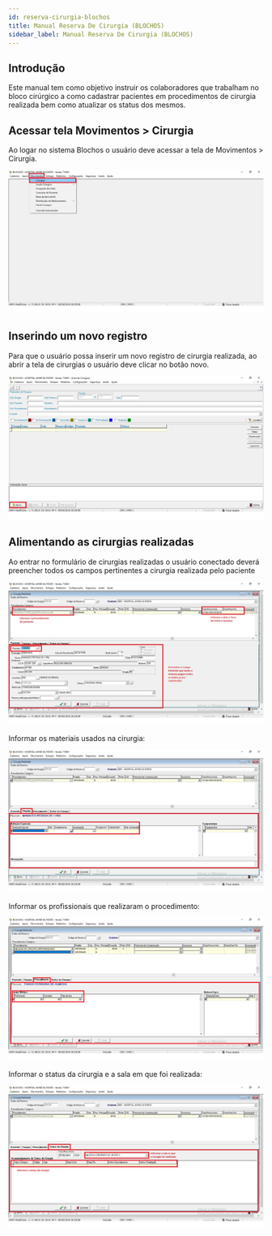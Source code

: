 ```yaml
---
id: reserva-cirurgia-blochos
title: Manual Reserva De Cirurgia (BLOCHOS)
sidebar_label: Manual Reserva De Cirurgia (BLOCHOS)
---
```


## Introdução

Este manual tem como objetivo instruir os colaboradores que trabalham no bloco cirúrgico a como cadastrar pacientes em procedimentos de cirurgia realizada bem como atualizar os status dos mesmos.

## Acessar tela Movimentos > Cirurgia

Ao logar no sistema Blochos o usuário deve acessar a tela de Movimentos > Cirurgia.

![Imagem 1](../assets/reserva-cirurgia-blochos/rcb-1.png)

## Inserindo um novo registro

Para que o usuário possa inserir um novo registro de cirurgia realizada, ao abrir a tela de cirurgias o usuário deve clicar no botão novo.

![Imagem 2](../assets/reserva-cirurgia-blochos/rcb-2.png)

## Alimentando as cirurgias realizadas

Ao entrar no formulário de cirurgias realizadas o usuário conectado deverá preencher todos os campos pertinentes a cirurgia realizada pelo paciente

![Imagem 3](../assets/reserva-cirurgia-blochos/rcb-3.png)

Informar os materiais usados na cirurgia:

![Imagem 4](../assets/reserva-cirurgia-blochos/rcb-4.png)

Informar os profissionais que realizaram o procedimento:

![Imagem 5](../assets/reserva-cirurgia-blochos/rcb-5.png)

Informar o status da cirurgia e a sala em que foi realizada:

![Imagem 6](../assets/reserva-cirurgia-blochos/rcb-6.png)
